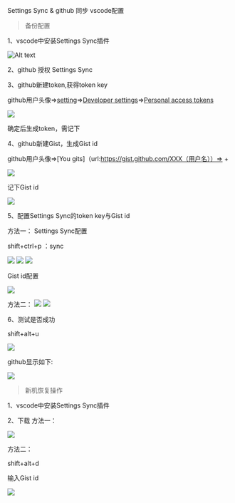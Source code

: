Settings Sync & github 同步 vscode配置

>备份配置

1、vscode中安装Settings Sync插件

![Alt text](../static/TravisCI/1.jpg)

2、github 授权 Settings Sync



3、github新建token,获得token key

github用户头像=>[setting](https://github.com/settings/profile)=>[Developer settings](https://github.com/settings/apps)=>[Personal access tokens](https://github.com/settings/tokens)

![](../static/TravisCI/6.jpg)

确定后生成token，需记下

4、github新建Gist，生成Gist id

github用户头像=>[You gits]（url:https://gist.github.com/XXX（用户名））=> +


![](../static/TravisCI/8.jpg)

记下Gist id

![](../static/TravisCI/9.jpg)

5、配置Settings Sync的token key与Gist id

方法一：
Settings Sync配置

shift+ctrl+p ：sync

![](../static/TravisCI/11.jpg)
![](../static/TravisCI/12.jpg)
![](../static/TravisCI/13.jpg)

Gist id配置

![](../static/TravisCI/10.jpg)


方法二：
![](../static/TravisCI/4.jpg)
![](../static/TravisCI/5.jpg)

6、测试是否成功

shift+alt+u

![](../static/TravisCI/14.jpg)

github显示如下:

![](../static/TravisCI/7.jpg)

>新机恢复操作

1、vscode中安装Settings Sync插件

2、下载
方法一：

![](../static/TravisCI/15.jpg)

方法二：

shift+alt+d

输入Gist id

![](../static/TravisCI/16.jpg)
